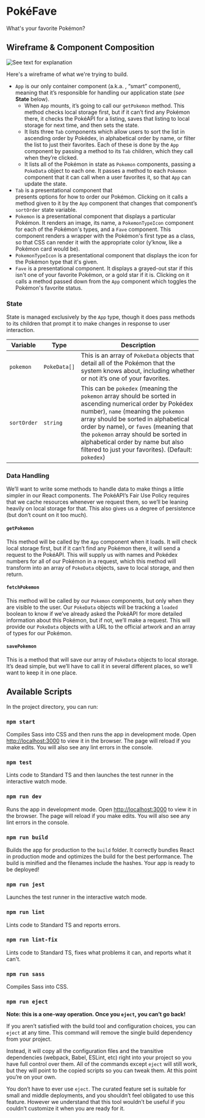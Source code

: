 # PokéFave

What's your favorite Pokémon?

## Wireframe & Component Composition

![See text for explanation](https://github.com/jefgodesky/pokefave/blob/main/wireframe.png?raw=true)

Here's a wireframe of what we're trying to build.

* `App` is our only container component (a.k.a.
  , “smart” component), meaning that it’s 
  responsible for handling our application 
  state (_see_ **State** below).
  * When `App` mounts, it’s going to call our 
    `getPokemon` method. This method checks 
    local storage first, but if it can’t find 
    any Pokémon there, it checks the PokéAPI 
    for a listing, saves that listing to local 
    storage for next time, and then sets the 
    state.
  * It lists three `Tab` components which 
    allow users to sort the list in ascending 
    order by Pokédex, in alphabetical order by 
    name, or filter the list to just their 
    favorites. Each of these is done by the 
    `App` component by passing a method to its 
    `Tab` children, which they call when 
    they’re clicked.
  * It lists all of the Pokémon in state as 
    `Pokemon` components, passing a `PokeData` 
    object to each one. It passes a method to 
    each `Pokemon` component that it can call 
    when a user favorites it, so that `App` 
    can update the state.
* `Tab` is a presentational component that  
  presents options for how to order our 
  Pokémon. Clicking on it calls a method given 
  to it by the `App` component that changes that 
  component’s `sortOrder` state variable.
* `Pokemon` is a presentational component that 
  displays a particular Pokémon. It renders an 
  image, its name, a `PokemonTypeIcon` component 
  for each of the Pokémon's types, and a `Fave` 
  component. This component renders a wrapper 
  with the Pokémon's first type as a class, so 
  that CSS can render it with the appropriate 
  color (y’know, like a Pokémon card would be).
* `PokemonTypeIcon` is a presentational component 
  that displays the icon for the Pokémon type 
  that it's given.
* `Fave` is a presentational component. It 
  displays a grayed-out star if this isn't one 
  of your favorite Pokémon, or a gold star if 
  it is. Clicking on it calls a method passed 
  down from the `App` component which toggles the 
  Pokémon's favorite status.

### State

State is managed exclusively by the `App` type,
though it does pass methods to its children 
that prompt it to make changes in response to 
user interaction.

Variable | Type | Description
--- | --- | ---
`pokemon` | `PokeData[]` | This is an array of `PokeData` objects that detail all of the Pokémon that the system knows about, including whether or not it’s one of your favorites.
`sortOrder` | `string` | This can be `pokedex` (meaning the `pokemon` array should be sorted in ascending numerical order by Pokédex number), `name` (meaning the `pokemon` array should be sorted in alphabetical order by name), or `faves` (meaning that the `pokemon` array should be sorted in alphabetical order by name but also filtered to just your favorites). (Default: `pokedex`)

### Data Handling

We’ll want to write some methods to handle 
data to make things a little simpler in our 
React components. The PokéAPI’s Fair Use 
Policy requires that we cache resources 
whenever we request them, so we’ll be leaning 
heavily on local storage for that. This also 
gives us a degree of persistence (but don’t 
count on it too much).

#### `getPokemon`

This method will be called by the `App` 
component when it loads. It will check local 
storage first, but if it can’t find any 
Pokémon there, it will send a request to the 
PokéAPI. This will supply us with names and 
Pokédex numbers for all of our Pokémon in a 
request, which this method will transform into 
an array of `PokeData` objects, save to local 
storage, and then return.

#### `fetchPokemon`

This method will be called by our `Pokemon` 
components, but only when they are visible to 
the user. Our `PokeData` objects will be 
tracking a `loaded` boolean to know if we’ve 
already asked the PokéAPI for more detailed 
information about this Pokémon, but if not, 
we’ll make a request. This will provide our 
`PokeData` objects with a URL to the official 
artwork and an array of types for our Pokémon.

#### `savePokemon`

This is a method that will save our array of 
`PokeData` objects to local storage. It’s dead 
simple, but we’ll have to call it in several 
different places, so we’ll want to keep it in 
one place.

## Available Scripts

In the project directory, you can run:

### `npm start`

Compiles Sass into CSS and then runs the app 
in development mode. Open 
[http://localhost:3000](http://localhost:3000) to view it in the browser.
The page will reload if you make edits. You 
will also see any lint errors in the console.

### `npm test`

Lints code to Standard TS and then launches the 
test runner in the interactive watch mode.

### `npm run dev`

Runs the app in development mode. Open
[http://localhost:3000](http://localhost:3000) to view it in the browser.
The page will reload if you make edits. You
will also see any lint errors in the console.

### `npm run build`

Builds the app for production to the `build` 
folder. It correctly bundles React in production mode 
and optimizes the build for the best performance. The build is minified and the filenames 
include the hashes. Your app is ready to be deployed!

### `npm run jest`

Launches the test runner in the interactive watch mode.

### `npm run lint`

Lints code to Standard TS and reports errors.

### `npm run lint-fix`

Lints code to Standard TS, fixes what problems 
it can, and reports what it can't.

### `npm run sass`

Compiles Sass into CSS.

### `npm run eject`

**Note: this is a one-way operation. Once you `eject`, you can’t go back!**

If you aren’t satisfied with the build tool and configuration choices, you can `eject` at any time. This command will remove the single build dependency from your project.

Instead, it will copy all the configuration files and the transitive dependencies (webpack, Babel, ESLint, etc) right into your project so you have full control over them. All of the commands except `eject` will still work, but they will point to the copied scripts so you can tweak them. At this point you’re on your own.

You don’t have to ever use `eject`. The curated feature set is suitable for small and middle deployments, and you shouldn’t feel obligated to use this feature. However we understand that this tool wouldn’t be useful if you couldn’t customize it when you are ready for it.
